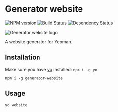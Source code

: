 # Generator website

[![NPM version](https://badge.fury.io/js/generator-website.svg)](http://badge.fury.io/js/generator-website)
[![Build Status](https://travis-ci.org/roman01la/generator-website.svg?branch=master)](https://travis-ci.org/roman01la/generator-website)
[![Dependency Status](https://gemnasium.com/roman01la/generator-website.svg)](https://gemnasium.com/roman01la/generator-website)

![Generator website logo](https://raw.github.com/roman01la/generator-website/master/logo.png)

A website generator for Yeoman.

## Installation
Make sure you have [yo](https://github.com/yeoman/yo) installed: `npm i -g yo`

```
npm i -g generator-website
```

## Usage

```
yo website
```
